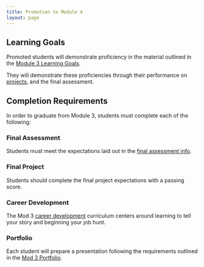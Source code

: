 ```yaml
---
title: Promotion to Module 4
layout: page
---
```


## Learning Goals

Promoted students will demonstrate proficiency in the material outlined in the [Module 3 Learning Goals](./learning_goals).

They will demonstrate these proficiencies through their performance on [projects](../projects), and the final assessment.

## Completion Requirements

In order to graduate from Module 3, students must complete each of the following:

### Final Assessment

Students must meet the expectations laid out in the [final assessment info](./final_assessment).

### Final Project

Students should complete the final project expectations with a passing score. 

### Career Development

The Mod 3 [career development](https://github.com/turingschool/career-development-curriculum/tree/master/module_three) curriculum centers around learning to tell your story and beginning your job hunt.

### Portfolio

Each student will prepare a presentation following the requirements outlined in the [Mod 3 Portfolio](./portfolio_requirements).
